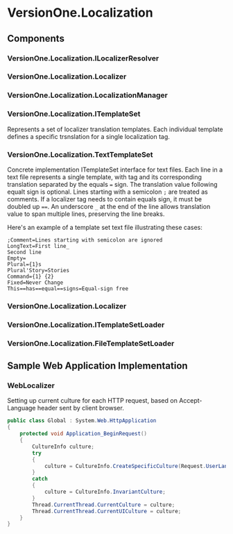 VersionOne.Localization
=======================

Components
----------


### VersionOne.Localization.ILocalizerResolver

### VersionOne.Localization.Localizer

### VersionOne.Localization.LocalizationManager

### VersionOne.Localization.ITemplateSet

Represents a set of localizer translation templates. Each individual template defines a specific trsnslation for a single localization tag.

### VersionOne.Localization.TextTemplateSet

Concrete implementation ITemplateSet interface for text files. Each line in a text file represents a single template, with tag and its corresponding translation separated by the equals ```=``` sign. The translation value following equalt sign is optional. Lines starting with a semicolon ```;``` are treated as comments. If a localizer tag needs to contain equals sign, it must be doubled up ```==```. An underscore ```_``` at the end of the line allows translation value to span multiple lines, preserving the line breaks.

Here's an example of a template set text file illustrating these cases:

```
;Comment=Lines starting with semicolon are ignored
LongText=First line_
Second line
Empty=
Plural={1}s
Plural'Story=Stories
Command={1} {2}
Fixed=Never Change
This==has==equal==signs=Equal-sign free
```

### VersionOne.Localization.Localizer

### VersionOne.Localization.ITemplateSetLoader

### VersionOne.Localization.FileTemplateSetLoader

Sample Web Application Implementation
----------------------------------

### WebLocalizer

Setting up current culture for each HTTP request, based on Accept-Language header sent by client browser.

```csharp
public class Global : System.Web.HttpApplication
{
	protected void Application_BeginRequest()
	{
		CultureInfo culture;
		try
		{
			culture = CultureInfo.CreateSpecificCulture(Request.UserLanguages[0]);
		}
		catch
		{
			culture = CultureInfo.InvariantCulture;
		}
		Thread.CurrentThread.CurrentCulture = culture;
		Thread.CurrentThread.CurrentUICulture = culture;
	}
}
```
